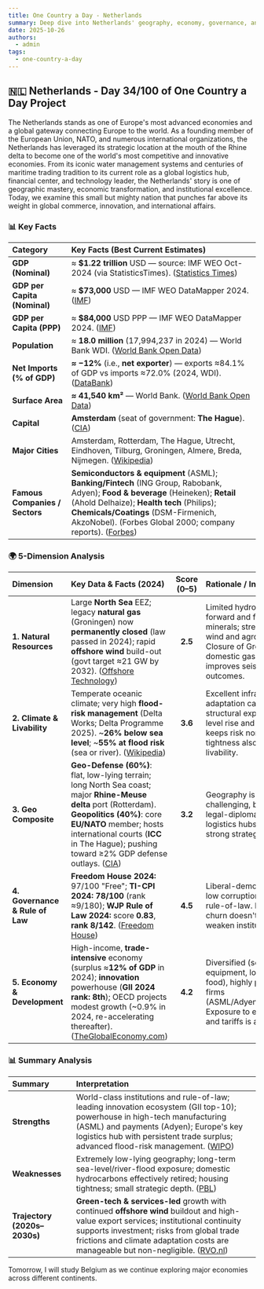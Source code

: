 ```yaml
---
title: One Country a Day - Netherlands
summary: Deep dive into Netherlands' geography, economy, governance, and strategic position using the 5-dimension framework
date: 2025-10-26
authors:
  - admin
tags:
  - one-country-a-day
---
```


## 🇳🇱 Netherlands - Day 34/100 of One Country a Day Project

The Netherlands stands as one of Europe's most advanced economies and a global gateway connecting Europe to the world. As a founding member of the European Union, NATO, and numerous international organizations, the Netherlands has leveraged its strategic location at the mouth of the Rhine delta to become one of the world's most competitive and innovative economies. From its iconic water management systems and centuries of maritime trading tradition to its current role as a global logistics hub, financial center, and technology leader, the Netherlands' story is one of geographic mastery, economic transformation, and institutional excellence. Today, we examine this small but mighty nation that punches far above its weight in global commerce, innovation, and international affairs.

### 📊 Key Facts

| **Category**                   | **Key Facts (Best Current Estimates)**                                                                                                                                                                                                                                                   |
| :----------------------------- | :--------------------------------------------------------------------------------------------------------------------------------------------------------------------------------------------------------------------------------------------------------------------------------------- |
| **GDP (Nominal)**              | ≈ **$1.22 trillion** USD — source: IMF WEO Oct-2024 (via StatisticsTimes). ([Statistics Times][1])                                                                                                                                                                                       |
| **GDP per Capita (Nominal)**   | ≈ **$73,000** USD — IMF WEO DataMapper 2024. ([IMF][2])                                                                                                                                                                                                                                  |
| **GDP per Capita (PPP)**       | ≈ **$84,000** USD PPP — IMF WEO DataMapper 2024. ([IMF][3])                                                                                                                                                                                                                              |
| **Population**                 | ≈ **18.0 million** (17,994,237 in 2024) — World Bank WDI. ([World Bank Open Data][4])                                                                                                                                                                                                    |
| **Net Imports (% of GDP)**     | **≈ −12%** (i.e., **net exporter**) — exports ≈84.1% of GDP vs imports ≈72.0% (2024, WDI). ([DataBank][5])                                                                                                                                                                               |
| **Surface Area**               | **≈ 41,540 km²** — World Bank. ([World Bank Open Data][6])                                                                                                                                                                                                                               |
| **Capital**                    | **Amsterdam** (seat of government: **The Hague**). ([CIA][7])                                                                                                                                                                                                                            |
| **Major Cities**               | Amsterdam, Rotterdam, The Hague, Utrecht, Eindhoven, Tilburg, Groningen, Almere, Breda, Nijmegen. ([Wikipedia][8])                                                                                                                                                                       |
| **Famous Companies / Sectors** | **Semiconductors & equipment** (ASML); **Banking/Fintech** (ING Group, Rabobank, Adyen); **Food & beverage** (Heineken); **Retail** (Ahold Delhaize); **Health tech** (Philips); **Chemicals/Coatings** (DSM-Firmenich, AkzoNobel). (Forbes Global 2000; company reports). ([Forbes][9]) |

[1]: https://statisticstimes.com/economy/country/netherlands-gdp.php?utm_source=chatgpt.com "Netherlands GDP 2024"
[2]: https://www.imf.org/external/datamapper/NGDPDPC%40WEO/USA/DEU?utm_source=chatgpt.com "IMF: GDP per capita, current prices"
[3]: https://www.imf.org/external/datamapper/PPPPC%40WEO/OEMDC/ADVEC/WEOWORLD?utm_source=chatgpt.com "World Economic Outlook (October 2025) - GDP per capita, ..."
[4]: https://data.worldbank.org/country/netherlands?utm_source=chatgpt.com "Netherlands | Data"
[5]: https://databank.worldbank.org/data/reports.aspx?country=NLD&source=2&utm_source=chatgpt.com "World Development Indicators | DataBank"
[6]: https://data.worldbank.org/indicator/AG.SRF.TOTL.K2?utm_source=chatgpt.com "Surface area (sq. km) | Data"
[7]: https://www.cia.gov/the-world-factbook/countries/netherlands/?utm_source=chatgpt.com "Netherlands - The World Factbook"
[8]: https://en.wikipedia.org/wiki/Template%3ALargest_cities_of_the_Netherlands?utm_source=chatgpt.com "Template:Largest cities of the Netherlands"
[9]: https://www.forbes.com/lists/global2000/?utm_source=chatgpt.com "Forbes' 2025 Global 2000 List - The World's Largest ..."

### 🌍 5-Dimension Analysis

| **Dimension**                   | **Key Data & Facts (2024)**                                                                                                                                                                                                                                               | **Score (0–5)** | **Rationale / Interpretation**                                                                                                                                                                      |
| :------------------------------ | :------------------------------------------------------------------------------------------------------------------------------------------------------------------------------------------------------------------------------------------------------------------------ | :-------------: | :-------------------------------------------------------------------------------------------------------------------------------------------------------------------------------------------------- |
| **1. Natural Resources**        | Large **North Sea** EEZ; legacy **natural gas** (Groningen) now **permanently closed** (law passed in 2024); rapid **offshore wind** build-out (govt target ≈21 GW by 2032). ([Offshore Technology][1])                                                                   |     **2.5**     | Limited hydrocarbons going forward and few strategic minerals; strength is maritime wind and agro-logistics. Closure of Groningen reduces domestic gas leverage but improves seismic risk outcomes. |
| **2. Climate & Livability**     | Temperate oceanic climate; very high **flood-risk management** (Delta Works; Delta Programme 2025). ~**26% below sea level**; ~**55% at flood risk** (sea or river). ([Wikipedia][2])                                                                                     |     **3.6**     | Excellent infrastructure and adaptation capacity, yet structural exposure to sea-level rise and river flooding keeps risk non-trivial. Housing tightness also weighs on livability.                 |
| **3. Geo Composite**            | **Geo-Defense (60%)**: flat, low-lying terrain; long North Sea coast; major **Rhine-Meuse delta** port (Rotterdam). **Geopolitics (40%)**: core **EU/NATO** member; hosts international courts (**ICC** in The Hague); pushing toward ≥2% GDP defense outlays. ([CIA][3]) |     **3.2**     | Geography is defensively challenging, but alliance depth, legal-diplomatic stature, and logistics hubs (ports) provide strong strategic buffers.                                                    |
| **4. Governance & Rule of Law** | **Freedom House 2024:** 97/100 "Free"; **TI-CPI 2024:** **78/100** (rank ≈9/180); **WJP Rule of Law 2024:** score **0.83**, **rank 8/142**. ([Freedom House][4])                                                                                                          |     **4.5**     | Liberal-democratic institutions, low corruption, and very strong rule-of-law. Recent political churn doesn't materially weaken institutional quality.                                               |
| **5. Economy & Development**    | High-income, **trade-intensive** economy (surplus ≈**12% of GDP** in 2024); **innovation** powerhouse (**GII 2024 rank: 8th**); OECD projects modest growth (~0.9% in 2024, re-accelerating thereafter). ([TheGlobalEconomy.com][5])                                      |     **4.2**     | Diversified (semiconductor equipment, logistics, finance, food), highly productive, strong firms (ASML/Adyen/Heineken/Ahold). Exposure to external demand and tariffs is a key swing factor.        |

[1]: https://www.offshore-technology.com/news/netherlands-law-groningen-field/?utm_source=chatgpt.com "Netherlands passes law to permanently shut Groningen ..."
[2]: https://en.wikipedia.org/wiki/Delta_Works?utm_source=chatgpt.com "Delta Works"
[3]: https://www.cia.gov/the-world-factbook/countries/netherlands/?utm_source=chatgpt.com "Netherlands - The World Factbook"
[4]: https://freedomhouse.org/country/netherlands/freedom-world/2024?utm_source=chatgpt.com "Netherlands: Freedom in the World 2024 Country Report"
[5]: https://www.theglobaleconomy.com/Netherlands/Trade_balance/?utm_source=chatgpt.com "Netherlands Trade balance, percent of GDP - data, chart"

### 📊 Summary Analysis

| **Summary**                  | **Interpretation**                                                                                                                                                                                                                                                           |
| :--------------------------- | :--------------------------------------------------------------------------------------------------------------------------------------------------------------------------------------------------------------------------------------------------------------------------- |
| **Strengths**                | World-class institutions and rule-of-law; leading innovation ecosystem (GII top-10); powerhouse in high-tech manufacturing (ASML) and payments (Adyen); Europe's key logistics hub with persistent trade surplus; advanced flood-risk management. ([WIPO][1])                |
| **Weaknesses**               | Extremely low-lying geography; long-term sea-level/river-flood exposure; domestic hydrocarbons effectively retired; housing tightness; small strategic depth. ([PBL][2])                                                                                                     |
| **Trajectory (2020s–2030s)** | **Green-tech & services-led** growth with continued **offshore wind** buildout and high-value export services; institutional continuity supports investment; risks from global trade frictions and climate adaptation costs are manageable but non-negligible. ([RVO.nl][3]) |

[1]: https://www.wipo.int/edocs/gii-ranking/2024/nl.pdf?utm_source=chatgpt.com "Global Innovation Index 2024"
[2]: https://www.pbl.nl/en/correction-wording-flood-risks-for-the-netherlands-in-ipcc-report?utm_source=chatgpt.com "Correction wording flood risks for the Netherlands in IPCC ..."
[3]: https://english.rvo.nl/topics/offshore-wind-energy/new-offshore-wind-farms?utm_source=chatgpt.com "New offshore wind farms"

Tomorrow, I will study Belgium as we continue exploring major economies across different continents.

